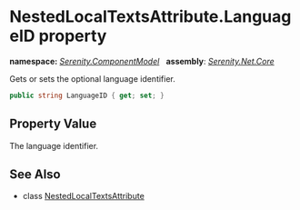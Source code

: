 # NestedLocalTextsAttribute.LanguageID property
**namespace:** *[Serenity.ComponentModel](../../README.md#serenity.componentmodel-namespace)*   **assembly**: *[Serenity.Net.Core](../../README.md)*

Gets or sets the optional language identifier.

```csharp
public string LanguageID { get; set; }
```

## Property Value

The language identifier.

## See Also

* class [NestedLocalTextsAttribute](../NestedLocalTextsAttribute.md)